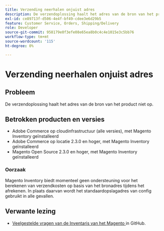 ```yaml
---
title: Verzending neerhalen onjuist adres
description: De verzendoplossing haalt het adres van de bron van het product niet op.
exl-id: ce89713f-d506-4e4f-bf49-cdee3e6d29b5
feature: Customer Service, Orders, Shipping/Delivery
role: Developer
source-git-commit: 958179e0f3efe08e65ea8b0c4c4e1015e3c5bb76
workflow-type: tm+mt
source-wordcount: '115'
ht-degree: 0%

---
```


# Verzending neerhalen onjuist adres

## Probleem

De verzendoplossing haalt het adres van de bron van het product niet op.

## Betrokken producten en versies

* Adobe Commerce op cloudinfrastructuur (alle versies), met Magento Inventory geïnstalleerd
* Adobe Commerce op locatie 2.3.0 en hoger, met Magento Inventory geïnstalleerd
* Magento Open Source 2.3.0 en hoger, met Magento Inventory geïnstalleerd

### Oorzaak

Magento Inventory biedt momenteel geen ondersteuning voor het berekenen van verzendkosten op basis van het bronadres tijdens het afrekenen. In plaats daarvan wordt het standaardopslagadres van config gebruikt in alle gevallen.

## Verwante lezing

* [ Veelgestelde vragen van de Inventaris van het Magento ](https://github.com/magento/inventory/wiki/MSI-FAQs) in GitHub.
